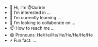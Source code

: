 - 👋 Hi, I’m @Quririn
- 👀 I’m interested in ...
- 🌱 I’m currently learning ...
- 💞️ I’m looking to collaborate on ...
- 📫 How to reach me ...
- 😄 Pronouns: He/He/He/He/He/He/He/He
- ⚡ Fun fact: ...

<!---
Quririn/Quririn is a ✨ special ✨ repository because its `README.md` (this file) appears on your GitHub profile.
You can click the Preview link to take a look at your changes.
--->

